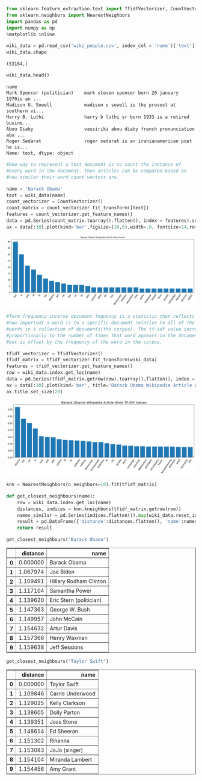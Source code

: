 

```python
from sklearn.feature_extraction.text import TfidfVectorizer, CountVectorizer
from sklearn.neighbors import NearestNeighbors
import pandas as pd
import numpy as np
%matplotlib inline
```


```python
wiki_data = pd.read_csv('wiki_people.csv', index_col = 'name')['text']
wiki_data.shape

```




    (53164,)




```python
wiki_data.head()
```




    name
    Mark Spencer (politician)    mark steven spencer born 20 january 1970is an ...
    Madison U. Sowell            madison u sowell is the provost at southern vi...
    Harry B. Luthi               harry b luthi sr born 1933 is a retired busine...
    Abou Diaby                   vassiriki abou diaby french pronunciation abu ...
    Roger Sedarat                roger sedarat is an iranianamerican poet he is...
    Name: text, dtype: object




```python
#One way to represent a text document is to count the instance of 
#every word in the document. Then articles can be compared based on
#how similar their word count vectors are.
```


```python
name = 'Barack Obama'
text = wiki_data[name]
count_vectorizer = CountVectorizer()
count_matrix = count_vectorizer.fit_transform([text])
features = count_vectorizer.get_feature_names()
data = pd.Series(count_matrix.toarray().flatten(), index = features).sort_values(ascending=False)
ax = data[:30].plot(kind='bar',figsize=(20,6),width=.8, fontsize=14,rot=55,title='Barack Obama Wikipedia Article Word Count')
```


![png](main_files/main_4_0.png)



```python
#Term frequency-inverse document fequency is a statistic that reflects
#how importnat a word is to a specific document relative to all of the
#words in a collection of documents(the corpus). The tf-idf value increases
#proportionally to the number of times that word appears in the document,
#but is offset by the frequency of the word in the corpus.
```


```python
tfidf_vectorizer = TfidfVectorizer()
tfidf_matrix = tfidf_vectorizer.fit_transform(wiki_data)
features = tfidf_vectorizer.get_feature_names()
row = wiki_data.index.get_loc(name)
data = pd.Series(tfidf_matrix.getrow(row).toarray().flatten(), index = features).sort_values(ascending=False)
ax = data[:30].plot(kind='bar', title='Barack Obama Wikipedia Article Word TF-IDF Values', figsize=(20,6), width = .8, fontsize=14,rot=55)
ax.title.set_size(20)
```


![png](main_files/main_6_0.png)



```python
knn = NearestNeighbors(n_neighbors=10).fit(tfidf_matrix)
```


```python
def get_closest_neighbours(name):
    row = wiki_data.index.get_loc(name)
    distances, indices = knn.kneighbors(tfidf_matrix.getrow(row))
    names_similar = pd.Series(indices.flatten()).map(wiki_data.reset_index()['name'])
    result = pd.DataFrame({'distance':distances.flatten(), 'name':names_similar})
    return result


```


```python
get_closest_neighbours("Barack Obama")
```




<div>
<style>
    .dataframe thead tr:only-child th {
        text-align: right;
    }

    .dataframe thead th {
        text-align: left;
    }

    .dataframe tbody tr th {
        vertical-align: top;
    }
</style>
<table border="1" class="dataframe">
  <thead>
    <tr style="text-align: right;">
      <th></th>
      <th>distance</th>
      <th>name</th>
    </tr>
  </thead>
  <tbody>
    <tr>
      <th>0</th>
      <td>0.000000</td>
      <td>Barack Obama</td>
    </tr>
    <tr>
      <th>1</th>
      <td>1.067974</td>
      <td>Joe Biden</td>
    </tr>
    <tr>
      <th>2</th>
      <td>1.109491</td>
      <td>Hillary Rodham Clinton</td>
    </tr>
    <tr>
      <th>3</th>
      <td>1.117104</td>
      <td>Samantha Power</td>
    </tr>
    <tr>
      <th>4</th>
      <td>1.139620</td>
      <td>Eric Stern (politician)</td>
    </tr>
    <tr>
      <th>5</th>
      <td>1.147363</td>
      <td>George W. Bush</td>
    </tr>
    <tr>
      <th>6</th>
      <td>1.149957</td>
      <td>John McCain</td>
    </tr>
    <tr>
      <th>7</th>
      <td>1.154632</td>
      <td>Artur Davis</td>
    </tr>
    <tr>
      <th>8</th>
      <td>1.157366</td>
      <td>Henry Waxman</td>
    </tr>
    <tr>
      <th>9</th>
      <td>1.159638</td>
      <td>Jeff Sessions</td>
    </tr>
  </tbody>
</table>
</div>




```python
get_closest_neighbours("Taylor Swift")
```




<div>
<style>
    .dataframe thead tr:only-child th {
        text-align: right;
    }

    .dataframe thead th {
        text-align: left;
    }

    .dataframe tbody tr th {
        vertical-align: top;
    }
</style>
<table border="1" class="dataframe">
  <thead>
    <tr style="text-align: right;">
      <th></th>
      <th>distance</th>
      <th>name</th>
    </tr>
  </thead>
  <tbody>
    <tr>
      <th>0</th>
      <td>0.000000</td>
      <td>Taylor Swift</td>
    </tr>
    <tr>
      <th>1</th>
      <td>1.109846</td>
      <td>Carrie Underwood</td>
    </tr>
    <tr>
      <th>2</th>
      <td>1.129025</td>
      <td>Kelly Clarkson</td>
    </tr>
    <tr>
      <th>3</th>
      <td>1.138605</td>
      <td>Dolly Parton</td>
    </tr>
    <tr>
      <th>4</th>
      <td>1.139351</td>
      <td>Joss Stone</td>
    </tr>
    <tr>
      <th>5</th>
      <td>1.148614</td>
      <td>Ed Sheeran</td>
    </tr>
    <tr>
      <th>6</th>
      <td>1.151302</td>
      <td>Rihanna</td>
    </tr>
    <tr>
      <th>7</th>
      <td>1.153083</td>
      <td>JoJo (singer)</td>
    </tr>
    <tr>
      <th>8</th>
      <td>1.154104</td>
      <td>Miranda Lambert</td>
    </tr>
    <tr>
      <th>9</th>
      <td>1.154456</td>
      <td>Amy Grant</td>
    </tr>
  </tbody>
</table>
</div>




```python

```
